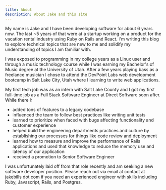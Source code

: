 ```yaml
---
title: About
description: About Jake and this site
---
```


My name is Jake and I have been developing software for about 6 years now. The last ~5 years of that were at a startup working on a product for the vacation rental industry using Ruby on Rails and React. I'm writing this blog to explore technical topics that are new to me and solidify my understanding of topics I am familiar with.

I was exposed to programming in my college years as a Linux user and through a music technology course while I was earning my Bachelor's of Music degree at the University of Utah. After a few years playing bass as a freelance musician I chose to attend the DevPoint Labs web development bootcamp in Salt Lake City, Utah where I learning to write web applications.

My first tech job was as an intern with Salt Lake County and I got my first full-time job as a Full Stack Software Engineer at Direct Software soon after. While there I:
- added tons of features to a legacy codebase
- influenced the team to follow best practices like writing unit tests
- learned to prioritize when faced with bugs affecting functionality and customer experience
- helped build the engineering departments practices and culture by establishing our processes for things like code review and deployment
- learned how to measure and improve the performance of Rails applications and used that knowledge to reduce the memory use and latency of our application
- received a promotion to Senior Software Engineer

I was unfortunately laid off from that role recently and am seeking a new software developer position. Please reach out via email at contact at jakebills dot com if you need an experienced engineer with skills including Ruby, Javascript, Rails, and Postgres.